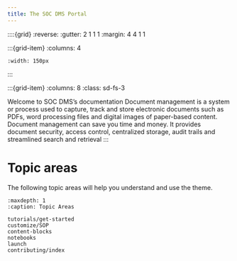 ```yaml
---
title: The SOC DMS Portal
---
```


::::{grid}
:reverse:
:gutter: 2 1 1 1
:margin: 4 4 1 1

:::{grid-item}
:columns: 4

```{image} ./_static/soc.jpeg
:width: 150px
```
:::

:::{grid-item}
:columns: 8
:class: sd-fs-3

Welcome to SOC DMS’s documentation
Document management is a system or process used to capture, track and store electronic documents such as PDFs, word processing files and digital images of paper-based content.
Document management can save you time and money. It provides document security, access control, centralized storage, audit trails and streamlined search and retrieval
:::

# Topic areas

The following topic areas will help you understand and use the theme.

```{toctree}
:maxdepth: 1
:caption: Topic Areas

tutorials/get-started
customize/SOP
content-blocks
notebooks
launch
contributing/index
```
